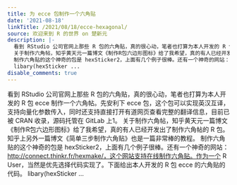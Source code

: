 ```yaml
---
title: 为 ecce 包制作一个六角贴
date: '2021-08-18'
linkTitle: /2021/08/18/ecce-hexagonal/
source: 欢迎来到 R 的世界 on 楚新元
description: |-
  看到 RStudio 公司官网上那些 R 包的六角贴，真的很心动，笔者也打算为本人开发的 R 包 ecce 制作一个六角帖。先安利下 ecce 包，这个包可以实现英汉互译，支持向量化参数传入，同时还支持直接打开有道网页查看完整的翻译信息，目前已被 CRAN 收录，源码托管在 GitLab 上1。
  关于制作六角帖，知乎黄天元一篇博文《制作R包六边形图标》给了我希望，真的有人已经开发出了制作六角帖的 R 包。知乎上另外一篇博文《简单三步制作六角贴》也是一篇非常棒的教程。
  制作六角贴的这个神奇的包是 hexSticker2，上面有几个例子很棒。还有一个神奇的网站：http://connect.thinkr.fr/hexmake/，这个网站支持在线制作六角贴。作为一个 R User，当然是优先选择代码实现了。下面给出本人开发的 R 包 ecce 的六角贴的代码。
  libary(hexSticker ...
disable_comments: true
---
```

看到 RStudio 公司官网上那些 R 包的六角贴，真的很心动，笔者也打算为本人开发的 R 包 ecce 制作一个六角帖。先安利下 ecce 包，这个包可以实现英汉互译，支持向量化参数传入，同时还支持直接打开有道网页查看完整的翻译信息，目前已被 CRAN 收录，源码托管在 GitLab 上1。
关于制作六角帖，知乎黄天元一篇博文《制作R包六边形图标》给了我希望，真的有人已经开发出了制作六角帖的 R 包。知乎上另外一篇博文《简单三步制作六角贴》也是一篇非常棒的教程。
制作六角贴的这个神奇的包是 hexSticker2，上面有几个例子很棒。还有一个神奇的网站：http://connect.thinkr.fr/hexmake/，这个网站支持在线制作六角贴。作为一个 R User，当然是优先选择代码实现了。下面给出本人开发的 R 包 ecce 的六角贴的代码。
libary(hexSticker ...